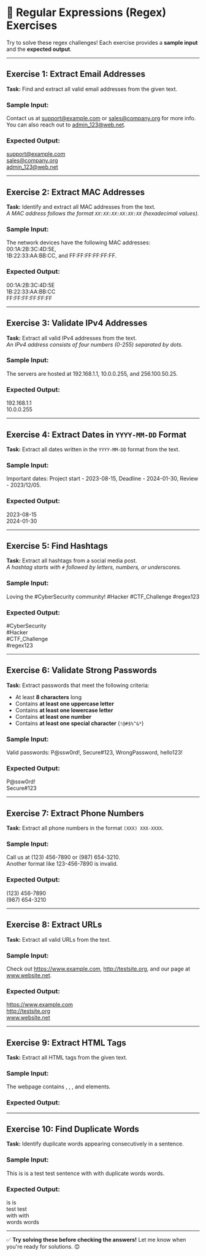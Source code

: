 # 📝 Regular Expressions (Regex) Exercises  

Try to solve these regex challenges! Each exercise provides a **sample input** and the **expected output**.  

---

## **Exercise 1: Extract Email Addresses**  
**Task:** Find and extract all valid email addresses from the given text.  

### Sample Input:
Contact us at support@example.com or sales@company.org for more info.  
You can also reach out to admin_123@web.net.  

### Expected Output:
support@example.com  
sales@company.org  
admin_123@web.net  

---

## **Exercise 2: Extract MAC Addresses**  
**Task:** Identify and extract all MAC addresses from the text.  
*A MAC address follows the format `XX:XX:XX:XX:XX:XX` (hexadecimal values).*  

### Sample Input:
The network devices have the following MAC addresses: 00:1A:2B:3C:4D:5E,  
1B:22:33:AA:BB:CC, and FF:FF:FF:FF:FF:FF.  

### Expected Output:
00:1A:2B:3C:4D:5E  
1B:22:33:AA:BB:CC  
FF:FF:FF:FF:FF:FF  

---

## **Exercise 3: Validate IPv4 Addresses**  
**Task:** Extract all valid IPv4 addresses from the text.  
*An IPv4 address consists of four numbers (0-255) separated by dots.*  

### Sample Input:
The servers are hosted at 192.168.1.1, 10.0.0.255, and 256.100.50.25.  

### Expected Output:
192.168.1.1  
10.0.0.255  

---

## **Exercise 4: Extract Dates in `YYYY-MM-DD` Format**  
**Task:** Extract all dates written in the `YYYY-MM-DD` format from the text.  

### Sample Input:
Important dates: Project start - 2023-08-15, Deadline - 2024-01-30, Review - 2023/12/05.  

### Expected Output:
2023-08-15  
2024-01-30  

---

## **Exercise 5: Find Hashtags**  
**Task:** Extract all hashtags from a social media post.  
*A hashtag starts with `#` followed by letters, numbers, or underscores.*  

### Sample Input:
Loving the #CyberSecurity community! #Hacker #CTF_Challenge #regex123  

### Expected Output:
#CyberSecurity  
#Hacker  
#CTF_Challenge  
#regex123  

---

## **Exercise 6: Validate Strong Passwords**  
**Task:** Extract passwords that meet the following criteria:  
- At least **8 characters** long  
- Contains **at least one uppercase letter**  
- Contains **at least one lowercase letter**  
- Contains **at least one number**  
- Contains **at least one special character** (`!@#$%^&*`)  

### Sample Input:
Valid passwords: P@ssw0rd!, Secure#123, WrongPassword, hello123!  

### Expected Output:
P@ssw0rd!  
Secure#123  

---

## **Exercise 7: Extract Phone Numbers**  
**Task:** Extract all phone numbers in the format `(XXX) XXX-XXXX`.  

### Sample Input:
Call us at (123) 456-7890 or (987) 654-3210.  
Another format like 123-456-7890 is invalid.  

### Expected Output:
(123) 456-7890  
(987) 654-3210  

---

## **Exercise 8: Extract URLs**  
**Task:** Extract all valid URLs from the text.  

### Sample Input:
Check out https://www.example.com, http://testsite.org, and our page at www.website.net.  

### Expected Output:
https://www.example.com  
http://testsite.org  
www.website.net  

---

## **Exercise 9: Extract HTML Tags**  
**Task:** Extract all HTML tags from the given text.  

### Sample Input:
The webpage contains <html>, <head>, <title>Sample</title>, and <body> elements.  

### Expected Output:
<html>  
<head>  
<title>  
</title>  
<body>  

---

## **Exercise 10: Find Duplicate Words**  
**Task:** Identify duplicate words appearing consecutively in a sentence.  

### Sample Input:
This is is a test test sentence with with duplicate words words.  

### Expected Output:
is is  
test test  
with with  
words words  

---

✅ **Try solving these before checking the answers!** Let me know when you're ready for solutions. 😊
